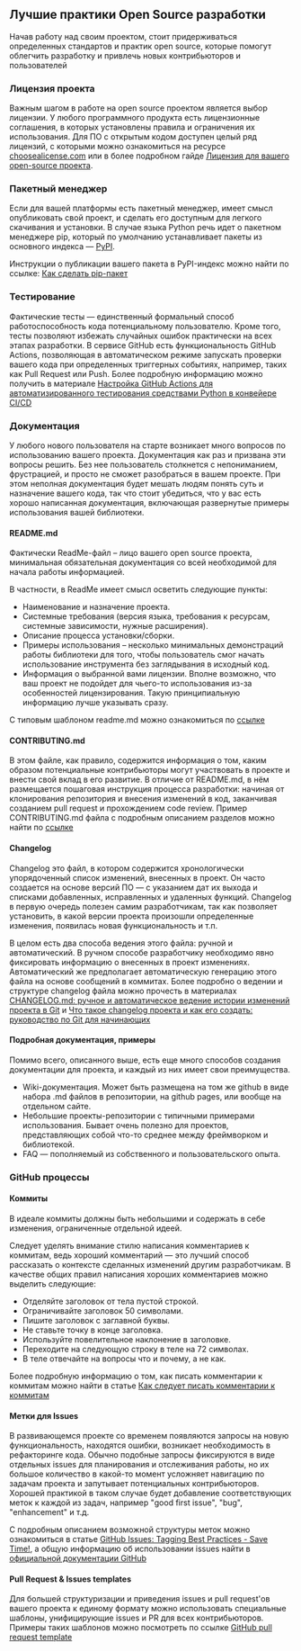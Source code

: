 ## Лучшие практики Open Source разработки

Начав работу над своим проектом, стоит придерживаться определенных стандартов и практик open source, которые помогут облегчить разработку и привлечь новых контрибьюторов и пользователей

### Лицензия проекта

Важным шагом в работе на open source проектом является выбор лицензии. У любого программного продукта есть лицензионные соглашения, в которых установлены правила и ограничения их использования. Для ПО с открытым кодом доступен целый ряд лицензий, с которыми можно ознакомиться на ресурсе [choosealicense.com](https://choosealicense.com/licenses/) или в более подробном гайде [Лицензия для вашего open-source проекта](https://habr.com/ru/articles/243091/).

### Пакетный менеджер

Если для вашей платформы есть пакетный менеджер, имеет смысл опубликовать свой проект, и сделать его доступным для легкого скачивания и установки. В случае языка Python речь идет о пакетном менеджере pip,  который по умолчанию устанавливает пакеты из основного индекса — [PyPI](https://pypi.org/).

Инструкции о публикации вашего пакета в PyPI-индекс можно найти по ссылке: [Как сделать pip-пакет](useful_links.md#как-сделать-pip-пакет)

### Тестирование

Фактические тесты — единственный формальный способ работоспособность кода потенциальному пользователю. Кроме того, тесты позволяют избежать случайных ошибок практически на всех этапах разработки. В сервисе GitHub есть функциональность GitHub Actions, позволяющая в автоматическом режиме запускать проверки вашего кода при определенных триггерных событиях, например, таких как Pull Request или Push. Более подробную информацию можно получить в материале [Настройка GitHub Actions для автоматизированного тестирования средствами Python в конвейере CI/CD](https://habr.com/ru/companies/otus/articles/530630/)

### Документация

У любого нового пользователя на старте возникает много вопросов по использованию вашего проекта. Документация как раз и призвана эти вопросы решить. Без нее пользователь столкнется с непониманием, фрустрацией, и просто не сможет разобраться в вашем проекте. При этом неполная документация будет мешать людям понять суть и назначение вашего кода, так что стоит убедиться, что у вас есть хорошо написанная документация, включающая развернутые примеры использования вашей библиотеки.

#### README.md

Фактически ReadMe-файл – лицо вашего open source проекта, минимальная обязательная документация со всей необходимой для начала работы информацией. 

В частности, в ReadMe имеет смысл осветить следующие пункты:
- Наименование и назначение проекта.
- Системные требования (версия языка, требования к ресурсам, системные зависимости, нужные расширения).
- Описание процесса установки/сборки.
- Примеры использования – несколько минимальных демонстраций работы библиотеки для того, чтобы пользователь смог начать использование инструмента без заглядывания в исходный код.
- Информация о выбранной вами лицензии. Вполне возможно, что ваш проект не подойдет для чьего-то использования из-за особенностей лицензирования. Такую принципиальную информацию лучше указывать сразу.

С типовым шаблоном readme.md можно ознакомиться по [ссылке](https://github.com/aimclub/open-source-ops/blob/master/templates/template_README.md)

#### CONTRIBUTING.md

В этом файле, как правило, содержится информация о том, каким образом потенциальные контрибьюторы могут участвовать в проекте и внести свой вклад в его развитие. В отличие от README.md, в нём размещается пошаговая инструкция процесса разработки: начиная от клонирования репозитория и внесения изменений в код, заканчивая созданием pull request и прохождением code review. Пример CONTRIBUTING.md файла с подробным описанием разделов можно найти по [ссылке](https://contributing.md/example/)

#### Changelog

Changelog это файл, в котором содержится хронологически упорядоченный список изменений, внесенных в проект. Он часто создается на основе версий ПО — с указанием дат их выхода и списками добавленных, исправленных и удаленных функций. Changelog в первую очередь полезен самим разработчикам, так как позволяет установить, в какой версии проекта произошли определенные изменения, появилась новая функциональность и т.п.

В целом есть два способа ведения этого файла: ручной и автоматический. В ручном способе разработчику необходимо явно фиксировать информацию о внесенных в проект изменениях. Автоматический же предполагает автоматическую генерацию этого файла на основе сообщений в коммитах. Более подробно о ведении и структуре changelog файла можно прочесть в материалах [CHANGELOG.md: ручное и автоматическое ведение истории изменений проекта в Git](https://blog.popstas.ru/blog/2016/03/06/changelog-dot-md-generate-from-git-conventions/) и [Что такое changelog проекта и как его создать: руководство по Git для начинающих](https://techrocks.ru/2020/04/01/how-to-generate-a-changelog/)

#### Подробная документация, примеры

Помимо всего, описанного выше, есть еще много способов создания документации для проекта, и каждый из них имеет свои преимущества.

- Wiki-документация. Может быть размещена на том же github в виде набора .md файлов в репозитории, на github pages, или вообще на отдельном сайте.
- Небольшие проекты-репозитории с типичными примерами использования. Бывает очень полезно для проектов, представляющих собой что-то среднее между фреймворком и библиотекой.
- FAQ — пополняемый из собственного и пользовательского опыта.

### GitHub процессы

#### Коммиты

В идеале коммиты должны быть небольшими и содержать в себе изменения, ограниченные отдельной идеей. 

Следует уделять внимание стилю написания комментариев к коммитам, ведь хороший комментарий — это лучший способ рассказать о контексте сделанных изменений другим разработчикам. В качестве общих правил написания хороших комментариев можно выделить следующие:

- Отделяйте заголовок от тела пустой строкой.
- Ограничивайте заголовок 50 символами.
- Пишите заголовок с заглавной буквы.
- Не ставьте точку в конце заголовка.
- Используйте повелительное наклонение в заголовке.
- Переходите на следующую строку в теле на 72 символах.
- В теле отвечайте на вопросы что и почему, а не как.

Более подробную информацию о том, как писать комментарии к коммитам можно найти в статье [Как следует писать комментарии к коммитам](https://habr.com/ru/articles/416887/)

#### Метки для Issues

В развивающемся проекте со временем появляются запросы на новую функциональность, находятся ошибки, возникает необходимость в рефакторинге кода. Обычно подобные запросы фиксируются в виде отдельных issues для планирования и отслеживания работы, но их большое количество в какой-то момент усложняет навигацию по задачам проекта и запутывает потенциальных контрибьюторов. Хорошей практикой в таком случае будет добавление соответствующих меток к каждой из задач, например "good first issue", "bug", "enhancement" и т.д. 

С подробным описанием возможной структуры меток можно ознакомиться в статье [GitHub Issues: Tagging Best Practices - Save Time!](https://robinpowered.com/blog/best-practice-system-for-organizing-and-tagging-github-issues), а общую информацию об использовании issues найти в [официальной документации GitHub](https://docs.github.com/ru/issues/tracking-your-work-with-issues/quickstart)

#### Pull Request & Issues templates

Для большей структуризации и приведения issues и pull request'ов вашего проекта к единому формату можно использовать специальные шаблоны, унифицирующие issues и PR для всех контрибьюторов. Примеры таких шаблонов можно посмотреть по ссылке [GitHub pull request template](https://axolo.co/blog/p/part-3-github-pull-request-template)